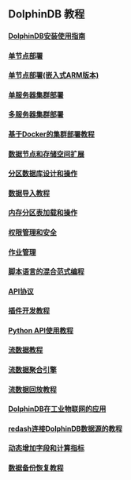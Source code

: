 ## DolphinDB 教程

#### [DolphinDB安装使用指南](https://github.com/dolphindb/Tutorials_CN/blob/master/dolphindb_user_guide.md)
#### [单节点部署](https://github.com/dolphindb/Tutorials_CN/blob/master/standalone_server.md)
#### [单节点部署(嵌入式ARM版本)](https://github.com/dolphindb/Tutorials_CN/blob/master/ARM_standalone_deploy.md)
#### [单服务器集群部署](https://github.com/dolphindb/Tutorials_CN/blob/master/single_machine_cluster_deploy.md)
#### [多服务器集群部署](https://github.com/dolphindb/Tutorials_CN/blob/master/multi_machine_cluster_deploy.md)
#### [基于Docker的集群部署教程](https://github.com/dolphindb/Tutorials_CN/blob/master/docker_deployment.md)
#### [数据节点和存储空间扩展](https://github.com/dolphindb/Tutorials_CN/blob/master/cluster_scaleout.md)
#### [分区数据库设计和操作](https://github.com/dolphindb/Tutorials_CN/blob/master/database.md)
#### [数据导入教程](https://github.com/dolphindb/Tutorials_CN/blob/master/import_data.md)
#### [内存分区表加载和操作](https://github.com/dolphindb/Tutorials_CN/blob/master/partitioned_in_memory_table.md)
#### [权限管理和安全](https://github.com/dolphindb/Tutorials_CN/blob/master/ACL_and_Security.md)
#### [作业管理](https://github.com/dolphindb/Tutorials_CN/blob/master/job_management_tutorial.md)
#### [脚本语言的混合范式编程](https://github.com/dolphindb/Tutorials_CN/blob/master/hybrid_programming_paradigms.md)
#### [API协议](https://github.com/dolphindb/Tutorials_CN/blob/master/api_protocol.md)
#### [插件开发教程](https://github.com/dolphindb/Tutorials_CN/blob/master/plugin_development_tutorial.md)
#### [Python API使用教程](https://github.com/dolphindb/Tutorials_CN/blob/master/python_api.md)
#### [流数据教程](https://github.com/dolphindb/Tutorials_CN/blob/master/streaming_tutorial.md)
#### [流数据聚合引擎](https://github.com/dolphindb/Tutorials_CN/blob/master/stream_aggregator.md)
#### [流数据回放教程](https://github.com/dolphindb/Tutorials_CN/blob/master/historical_data_replay.md)
#### [DolphinDB在工业物联网的应用](https://github.com/dolphindb/Tutorials_CN/blob/master/iot_demo.md)
#### [redash连接DolphinDB数据源的教程](https://github.com/dolphindb/Tutorials_CN/blob/master/data_interface_for_redash.md)
#### [动态增加字段和计算指标](https://github.com/dolphindb/Tutorials_CN/blob/master/add_column.md)
#### [数据备份恢复教程](https://github.com/dolphindb/Tutorials_CN/blob/master/restore-backup.md)
